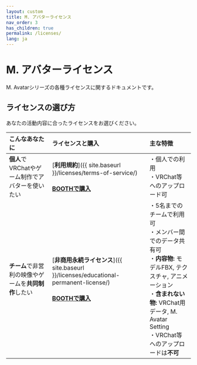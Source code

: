 ```yaml
---
layout: custom
title: M. アバターライセンス
nav_order: 3
has_children: true
permalink: /licenses/
lang: ja
---
```


# M. アバターライセンス

M. Avatarシリーズの各種ライセンスに関するドキュメントです。

## ライセンスの選び方

あなたの活動内容に合ったライセンスをお選びください。

| こんなあなたに | ライセンスと購入 | 主な特徴 |
| :--- | :--- | :--- |
| **個人**でVRChatやゲーム制作でアバターを使いたい | [**利用規約**]({{ site.baseurl }}/licenses/terms-of-service/)<br><br>[**BOOTHで購入**](https://booth.pm/ja/items/6504220) | ・個人での利用<br>・VRChat等へのアップロード可 |
| **チーム**で非営利の映像やゲームを**共同制作**したい | [**非商用永続ライセンス**]({{ site.baseurl }}/licenses/educational-permanent-license/)<br><br>[**BOOTHで購入**](https://booth.pm/ja/items/6504220) | ・5名までのチームで利用可<br>・メンバー間でのデータ共有可<br>・**内容物:** モデルFBX, テクスチャ, アニメーション<br>・**含まれない物:** VRChat用データ, M. Avatar Setting<br>・VRChat等へのアップロードは**不可** | 